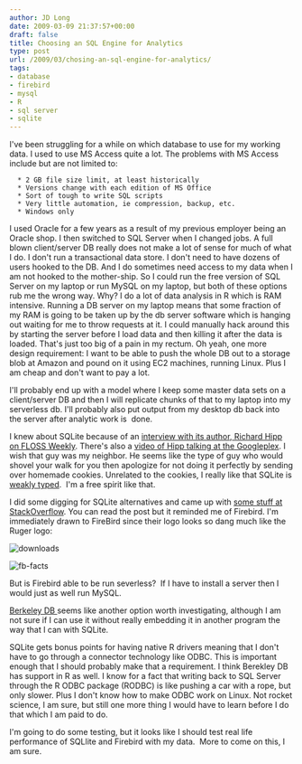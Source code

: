 ```yaml
---
author: JD Long
date: 2009-03-09 21:37:57+00:00
draft: false
title: Choosing an SQL Engine for Analytics
type: post
url: /2009/03/chosing-an-sql-engine-for-analytics/
tags:
- database
- firebird
- mysql
- R
- sql server
- sqlite
---
```


I've been struggling for a while on which database to use for my working data. I used to use MS Access quite a lot. The problems with MS Access include but are not limited to:



	  * 2 GB file size limit, at least historically
	  * Versions change with each edition of MS Office
	  * Sort of tough to write SQL scripts
	  * Very little automation, ie compression, backup, etc.
	  * Windows only

I used Oracle for a few years as a result of my previous employer being an Oracle shop. I then switched to SQL Server when I changed jobs. A full blown client/server DB really does not make a lot of sense for much of what I do. I don't run a transactional data store. I don't need to have dozens of users hooked to the DB. And I do sometimes need access to my data when I am not hooked to the mother-ship. So I could run the free version of SQL Server on my laptop or run MySQL on my laptop, but both of these options rub me the wrong way. Why? I do a lot of data analysis in R which is RAM intensive. Running a DB server on my laptop means that some fraction of my RAM is going to be taken up by the db server software which is hanging out waiting for me to throw requests at it. I could manually hack around this by starting the server before I load data and then killing it after the data is loaded. That's just too big of a pain in my rectum. Oh yeah, one more design requirement: I want to be able to push the whole DB out to a storage blob at Amazon and pound on it using EC2 machines, running Linux. Plus I am cheap and don't want to pay a lot.

I'll probably end up with a model where I keep some master data sets on a client/server DB and then I will replicate chunks of that to my laptop into my serverless db. I'll probably also put output from my desktop db back into the server after analytic work is  done.

I knew about SQLite because of an [interview with its author, Richard Hipp on FLOSS Weekly](http://www.twit.tv/floss26). There's also a [video of Hipp talking at the Googleplex](http://video.google.com/videoplay?docid=-5160435487953918649). I wish that guy was my neighbor. He seems like the type of guy who would shovel your walk for you then apologize for not doing it perfectly by sending over homemade cookies. Unrelated to the cookies, I really like that SQLite is [weakly typed](http://en.wikipedia.org/wiki/Type_system#Strong_and_weak_typing).  I'm a free spirit like that.

I did some digging for SQLite alternatives and came up with [some stuff at StackOverflow](http://stackoverflow.com/questions/417917/alternatives-to-sqlite). You can read the post but it reminded me of Firebird. I'm immediately drawn to FireBird since their logo looks so dang much like the Ruger logo:

![downloads](https://www.cerebralmastication.com/wp-content/uploads/2009/03/downloads.jpg)


![fb-facts](https://www.cerebralmastication.com/wp-content/uploads/2009/03/fb-facts.png)


But is Firebird able to be run severless?  If I have to install a server then I would just as well run MySQL.

[Berkeley DB ](http://www.oracle.com/database/berkeley-db/index.html)seems like another option worth investigating, although I am not sure if I can use it without really embedding it in another program the way that I can with SQLite.

SQLite gets bonus points for having native R drivers meaning that I don't have to go through a connector technology like ODBC. This is important enough that I should probably make that a requirement. I think Berekley DB has support in R as well. I know for a fact that writing back to SQL Server through the R ODBC package (RODBC) is like pushing a car with a rope, but only slower. Plus I don't know how to make ODBC work on Linux. Not rocket science, I am sure, but still one more thing I would have to learn before I do that which I am paid to do.

I'm going to do some testing, but it looks like I should test real life performance of SQLlite and Firebird with my data.  More to come on this, I am sure.
